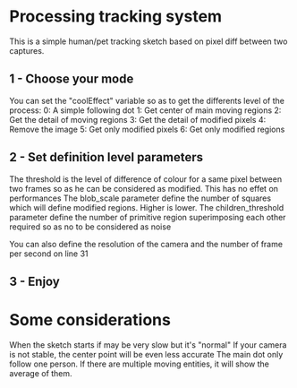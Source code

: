 Processing tracking system
========================

This is a simple human/pet tracking sketch based on pixel diff between two captures.

1 - Choose your mode 
--------------------

You can set the "coolEffect" variable so as to get the differents level of the process:
 0: A simple following dot
 1: Get center of main moving regions
 2: Get the detail of moving regions
 3: Get the detail of modified pixels
 4: Remove the image
 5: Get only modified pixels
 6: Get only modified regions
 
2 - Set definition level parameters
-----------------------------------

The threshold is the level of difference of colour for a same pixel between two frames so as he can be considered as modified. This has no effet on performances
The blob_scale parameter define the number of squares which will define modified regions. Higher is lower.
The children_threshold parameter define the number of primitive region superimposing each other required so as no to be considered as noise

You can also define the resolution of the camera and the number of frame per second on line 31

3 - Enjoy
---------

Some considerations
===================

When the sketch starts if may be very slow but it's "normal"
If your camera is not stable, the center point will be even less accurate
The main dot only follow one person. If there are multiple moving entities, it will show the average of them.
